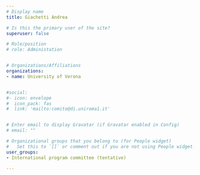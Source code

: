 ```yaml
---
# Display name
title: Giachetti Andrea

# Is this the primary user of the site?
superuser: false

# Role/position
# role: Administation


# Organizations/Affiliations
organizations:
- name: University of Verona


#social:
#- icon: envelope
#  icon_pack: fas
#  link: 'mailto:comito@di.uniroma1.it'


# Enter email to display Gravatar (if Gravatar enabled in Config)
# email: ""

# Organizational groups that you belong to (for People widget)
#   Set this to `[]` or comment out if you are not using People widget.
user_groups:
- International program committee (tentative)

---
```

